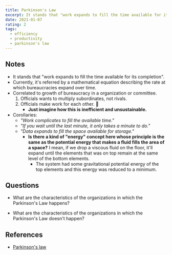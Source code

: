 ```yaml
---
title: Parkinson's Law
excerpt: It stands that "work expands to fill the time available for its completion".
date: 2021-01-07
rating: 2
tags:
  - efficiency
  - productivity
  - parkinson's law
---
```


## Notes

- It stands that "work expands to fill the time available for its completion".
- Currently, it's referred by a mathematical equation describing the rate at which bureaucracies expand over time.
- Correlated to growth of bureaucracy in a organization or committee.
  1. Officials wants to multiply subordinates, not rivals.
  2. Officials make work for each other. 🤦
     - **Just imagine how this is inefficient and unsustainable.**
- Corollaries:
  - _"Work complicates to fill the available time."_
  - _"If you wait until the last minute, it only takes a minute to do."_
  - _"Data expands to fill the space available for storage."_
    - **Is there a kind of "energy" concept here whose principle is the same as the potential energy that makes a fluid fills the area of a space?** I mean, if we drop a viscous fluid on the floor, it'll expand until the elements that was on top remain at the same level of the bottom elements.
      - The system had some gravitational potential energy of the top elements and this energy was reduced to a minimum.

## Questions

- What are the characteristics of the organizations in which the Parkinson's Law happens?

- What are the characteristics of the organizations in which the Parkinson's Law doesn't happen?

## References

- [Parkinson's law](https://en.wikipedia.org/wiki/Parkinson%27s_law)
